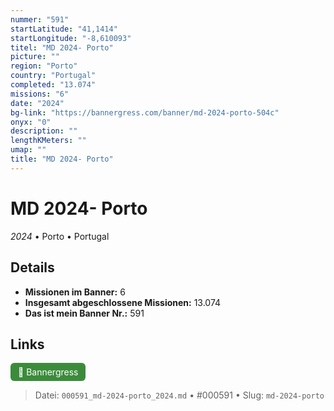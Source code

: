 ```yaml
---
nummer: "591"
startLatitude: "41,1414"
startLongitude: "-8,610093"
titel: "MD 2024- Porto"
picture: ""
region: "Porto"
country: "Portugal"
completed: "13.074"
missions: "6"
date: "2024"
bg-link: "https://bannergress.com/banner/md-2024-porto-504c"
onyx: "0"
description: ""
lengthKMeters: ""
umap: ""
title: "MD 2024- Porto"
---
```

# MD 2024- Porto

*2024* • Porto • Portugal



## Details

- **Missionen im Banner:** 6
- **Insgesamt abgeschlossene Missionen:** 13.074
- **Das ist mein Banner Nr.:** 591



## Links
<div style="margin-top: 0.5em;">
<a href="https://bannergress.com/banner/md-2024-porto-504c" target="_blank" style="display:inline-block;margin-right:8px;padding:6px 12px;background-color:#3c8b3c;color:white;text-decoration:none;border-radius:6px;">🔗 Bannergress</a>

</div>


> Datei: `000591_md-2024-porto_2024.md` • #000591 • Slug: `md-2024-porto`

